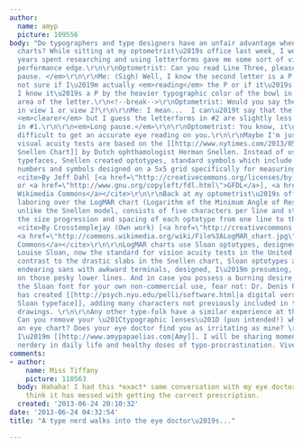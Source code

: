 ```yaml
---
author:
  name: amyp
  picture: 109556
body: "Do typographers and type designers have an unfair advantage when reading eye
  charts? While sitting at my optometrist\u2019s office last week, I wondered if my
  years spent researching and using letterforms gave me some sort of visual acuity
  performance edge.\r\n\r\nOptometrist: Can you read Line Three, please?\r\n\r\n<em>Long
  pause. </em>\r\n\r\nMe: (Sigh) Well, I know the second letter is a P. But I\u2019m
  not sure if I\u2019m actually <em>reading</em> the P or if it\u2019s just because
  I know it\u2019s a P by the heavier typographic color of the bowl in the top right
  area of the letter.\r\n<!--break-->\r\nOptometrist: Would you say the line is clearer
  in view 1 or view 2?\r\n\r\nMe: I mean...  I can\u2019t say that the line is actually
  <em>clearer</em> but I guess the letterforms in #2 are slightly less sparkly than
  in #1.\r\n\r\n<em>Long pause.</em>\r\n\r\nOptometrist: You know, it\u2019s very
  difficult to get an accurate eye reading on you.\r\n\r\nMaybe I'm just more annoying.\r\n\r\nModern
  visual acuity tests are based on the [[http://www.nytimes.com/2013/05/26/magazine/who-made-that-eye-chart.html|1862
  Snellen Chart]] by Dutch ophthamologist Herman Snellen. Instead of using existing
  typefaces, Snellen created optotypes, standard symbols which include letterforms,
  numbers and symbols designed on a 5x5 grid specifically for measuring vision clarity.\r\n\r\n[img:sites/default/files/old-images/Snellen_chart_6170.svg.png]
  <cite>By Jeff Dahl [<a href=\"http://creativecommons.org/licenses/by-sa/3.0\">CC-BY-SA-3.0</a>
  or <a href=\"http://www.gnu.org/copyleft/fdl.html\">GFDL</a>], <a href=\"http://commons.wikimedia.org/wiki/File%3ASnellen_chart.svg\">via
  Wikimedia Commons</a></cite>\r\n\r\nBack at my optometrist\u2019s office, I was
  laboring over the LogMAR chart (Logarithm of the Minimum Angle of Resolution), which,
  unlike the Snellen model, consists of five characters per line and standardizes
  the size progression and spacing of each optotype from one line to the next. \r\n\r\n[img:sites/default/files/old-images/LogMAR_chart_3953.jpg]
  <cite>By Crosstemplejay (Own work) [<a href=\"http://creativecommons.org/licenses/by-sa/3.0\">CC-BY-SA-3.0</a>],
  <a href=\"http://commons.wikimedia.org/wiki/File%3ALogMAR_chart.jpg\">via Wikimedia
  Commons</a></cite>\r\n\r\nLogMAR charts use Sloan optotypes, designed in 1959 by
  Louise Sloan, now the standard for vision acuity tests in the United States. In
  contrast to the drastic slabs in the Snellen chart, Sloan optotypes are blocky but
  endearing sans with awkward terminals, designed, I\u2019m presuming, to stump you
  on those pesky lower lines. And in case you possess a burning desire to acquire
  the Sloan font for your own non-commercial use, fear not: Dr. Denis Pelli of NYU
  has created [[http://psych.nyu.edu/pelli/software.html|a digital version of the
  Sloan typeface]], adding many characters not previously included in the original
  drawings. \r\n\r\nAny other type-folk have a similar experience at the eye doctor?
  Can you remove your \u201Ctypographic lenses\u201D (pun intended!) while reading
  an eye chart? Does your eye doctor find you as irritating as mine? \r\n\r\n-------------------------------------------------------\r\n<em>Hi,
  I\u2019m [[http://www.amypapaelias.com|Amy]]. I will be sharing moments of type
  nerdery in daily life and healthy doses of typo-procrastination. Vive Typophile!</em>"
comments:
- author:
    name: Miss Tiffany
    picture: 110563
  body: Hahaha! I had this *exact* same conversation with my eye doctor. I really
    think it has messed with getting the correct prescription.
  created: '2013-06-24 20:10:32'
date: '2013-06-24 04:32:54'
title: "A type nerd walks into the eye doctor\u2019s..."

---
```

